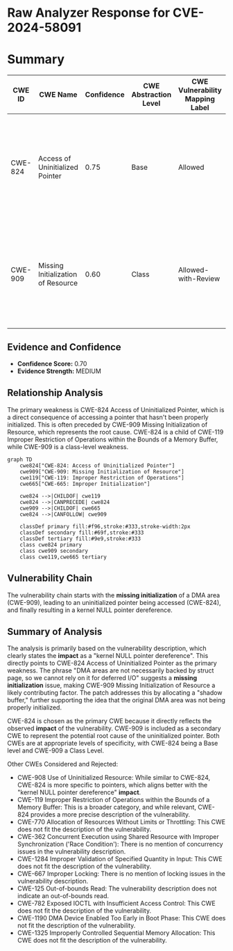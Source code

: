 # Raw Analyzer Response for CVE-2024-58091

# Summary
| CWE ID | CWE Name | Confidence | CWE Abstraction Level | CWE Vulnerability Mapping Label | CWE-Vulnerability Mapping Notes |
|---|---|---|---|---|---|
| CWE-824 | Access of Uninitialized Pointer | 0.75 | Base | Allowed | Primary CWE. The **impact** was a kernel NULL pointer dereference, which directly relates to accessing an uninitialized pointer. |
| CWE-909 | Missing Initialization of Resource | 0.60 | Class | Allowed-with-Review | Secondary CWE. The root cause likely stems from a **missing initialization** of the DMA area, leading to the uninitialized pointer. |

## Evidence and Confidence

*   **Confidence Score:** 0.70
*   **Evidence Strength:** MEDIUM

## Relationship Analysis
The primary weakness is CWE-824 Access of Uninitialized Pointer, which is a direct consequence of accessing a pointer that hasn't been properly initialized. This is often preceded by CWE-909 Missing Initialization of Resource, which represents the root cause. CWE-824 is a child of CWE-119 Improper Restriction of Operations within the Bounds of a Memory Buffer, while CWE-909 is a class-level weakness.

```mermaid
graph TD
    cwe824["CWE-824: Access of Uninitialized Pointer"]
    cwe909["CWE-909: Missing Initialization of Resource"]
    cwe119["CWE-119: Improper Restriction of Operations"]
    cwe665["CWE-665: Improper Initialization"]

    cwe824 -->|CHILDOF| cwe119
    cwe824 -->|CANPRECEDE| cwe824
    cwe909 -->|CHILDOF| cwe665
    cwe824 -->|CANFOLLOW| cwe909

    classDef primary fill:#f96,stroke:#333,stroke-width:2px
    classDef secondary fill:#69f,stroke:#333
    classDef tertiary fill:#9e9,stroke:#333
    class cwe824 primary
    class cwe909 secondary
    class cwe119,cwe665 tertiary
```

## Vulnerability Chain
The vulnerability chain starts with the **missing initialization** of a DMA area (CWE-909), leading to an uninitialized pointer being accessed (CWE-824), and finally resulting in a kernel NULL pointer dereference.

## Summary of Analysis
The analysis is primarily based on the vulnerability description, which clearly states the **impact** as a "kernel NULL pointer dereference". This directly points to CWE-824 Access of Uninitialized Pointer as the primary weakness. The phrase "DMA areas are not necessarily backed by struct page, so we cannot rely on it for deferred I/O" suggests a **missing initialization** issue, making CWE-909 Missing Initialization of Resource a likely contributing factor. The patch addresses this by allocating a "shadow buffer," further supporting the idea that the original DMA area was not being properly initialized.

CWE-824 is chosen as the primary CWE because it directly reflects the observed **impact** of the vulnerability. CWE-909 is included as a secondary CWE to represent the potential root cause of the uninitialized pointer. Both CWEs are at appropriate levels of specificity, with CWE-824 being a Base level and CWE-909 a Class Level.

Other CWEs Considered and Rejected:

*   CWE-908 Use of Uninitialized Resource: While similar to CWE-824, CWE-824 is more specific to pointers, which aligns better with the "kernel NULL pointer dereference" **impact**.
*   CWE-119 Improper Restriction of Operations within the Bounds of a Memory Buffer: This is a broader category, and while relevant, CWE-824 provides a more precise description of the vulnerability.
*   CWE-770 Allocation of Resources Without Limits or Throttling: This CWE does not fit the description of the vulnerability.
*   CWE-362 Concurrent Execution using Shared Resource with Improper Synchronization ('Race Condition'): There is no mention of concurrency issues in the vulnerability description.
*   CWE-1284 Improper Validation of Specified Quantity in Input: This CWE does not fit the description of the vulnerability.
*   CWE-667 Improper Locking: There is no mention of locking issues in the vulnerability description.
*   CWE-125 Out-of-bounds Read: The vulnerability description does not indicate an out-of-bounds read.
*   CWE-782 Exposed IOCTL with Insufficient Access Control: This CWE does not fit the description of the vulnerability.
*   CWE-1190 DMA Device Enabled Too Early in Boot Phase: This CWE does not fit the description of the vulnerability.
*   CWE-1325 Improperly Controlled Sequential Memory Allocation: This CWE does not fit the description of the vulnerability.